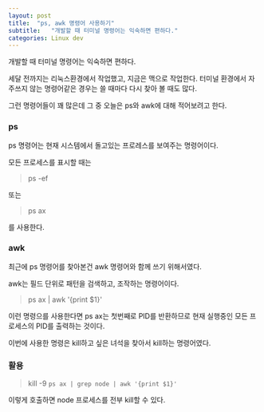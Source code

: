 ```yaml
---
layout: post
title:  "ps, awk 명령어 사용하기"
subtitle:   "개발할 때 터미널 명령어는 익숙하면 편하다."
categories: Linux dev
---
```


개발할 때 터미널 명령어는 익숙하면 편하다.

세달 전까지는 리눅스환경에서 작업했고, 지금은 맥으로 작업한다.
터미널 환경에서 자주쓰지 않는 명령어같은 경우는 쓸 때마다 다시 찾아 볼 때도 많다.

그런 명령어들이 꽤 많은데 그 중 오늘은 ps와 awk에 대해 적어보려고 한다.

### ps

ps 명령어는 현재 시스템에서 돌고있는 프로레스를 보여주는 명령어이다.

모든 프로세스를 표시할 때는

> ps -ef

또는

> ps ax

를 사용한다.

### awk

최근에 ps 명령어를 찾아본건 awk 명령어와 함께 쓰기 위해서였다.

awk는 필드 단위로 패턴을 검색하고, 조작하는 명령어이다.

> ps ax | awk '{print $1}'

이런 명령으를 사용한다면 ps ax는 첫번째로 PID를 반환하므로 현재 실행중인 모든 프로세스의 PID를 출력하는 것이다.

이번에 사용한 명령은 kill하고 싶은 녀석을 찾아서 kill하는 명령어였다.

### 활용

> kill -9 `ps ax | grep node | awk '{print $1}'`

이렇게 호출하면 node 프로세스를 전부 kill할 수 있다.


